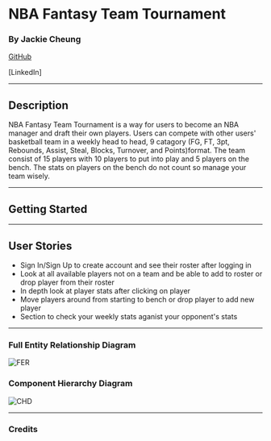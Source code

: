 # NBA Fantasy Team Tournament
### By Jackie Cheung
[GitHub](https://github.com/jackcheung56)

[LinkedIn]

---

## Description

NBA Fantasy Team Tournament is a way for users to become an NBA manager and draft their own players. Users can compete with other users' basketball team in a weekly head to head, 9 catagory (FG, FT, 3pt, Rebounds, Assist, Steal, Blocks, Turnover, and Points)format. The team consist of 15 players with 10 players to put into play and 5 players on the bench. The stats on players on the bench do not count so manage your team wisely. 

---

## Getting Started

---

## User Stories

* Sign In/Sign Up to create account and see their roster after logging in
* Look at all available players not on a team and be able to add to roster or drop player from their roster
* In depth look at player stats after clicking on player
* Move players around from starting to bench or drop player to add new player
* Section to check your weekly stats aganist your opponent's stats 

---

### Full Entity Relationship Diagram

![FER](https://i.imgur.com/JNjgVHi.png)

### Component Hierarchy Diagram

![CHD](https://i.imgur.com/89OYOnx.png)

---

### Credits
